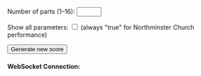 <div style="margin-bottom: 1em">
    <label>Number of parts (1–16):</label>
    <input type="number" min="1" max="16" id="settings-parts">
</div>
<div style="margin-bottom: 1em">
    <label>Show all parameters:</label>
    <input id="settings-showall" type="checkbox">
    (always "true" for Northminster Church performance)
</div>
<div>
    <button id="settings-generate">Generate new score</button>
</div>
<div>
    <h4>WebSocket Connection:</h4>
    <p id="ws-log"></p>
</div>
